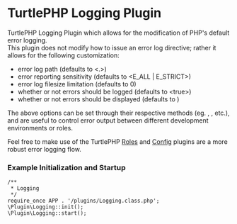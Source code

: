TurtlePHP Logging Plugin
===

TurtlePHP Logging Plugin which allows for the modification of PHP's
default error logging.  
This plugin does not modify how to issue an error log directive; rather
it allows for the following customization:

 - error log path (defaults to <.>)
 - error reporting sensitivity (defaults to <E_ALL | E_STRICT>)
 - error log filesize limitation (defaults to 0)
 - whether or not errors should be logged (defaults to \<true>)
 - whether or not errors should be displayed (defaults to <false>)

The above options can be set through their respective methods (eg. <setPath>,
<hideErrors>, etc.), and are useful to control error output between different
development environments or roles.

Feel free to make use of the TurtlePHP
[Roles](https://github.com/onassar/TurtlePHP-RolesPlugin) and
[Config](https://github.com/onassar/TurtlePHP-ConfigPlugin) plugins are a more
robust error logging flow.

### Example Initialization and Startup
    /**
     * Logging
     */
    require_once APP . '/plugins/Logging.class.php';
    \Plugin\Logging::init();
    \Plugin\Logging::start();

